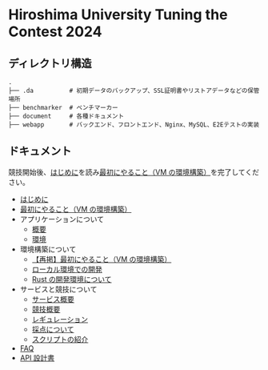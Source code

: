 # Hiroshima University Tuning the Contest 2024

## ディレクトリ構造

```
.
├── .da          # 初期データのバックアップ、SSL証明書やリストアデータなどの保管場所
├── benchmarker  # ベンチマーカー
├── document     # 各種ドキュメント
├── webapp       # バックエンド、フロントエンド、Nginx、MySQL、E2Eテストの実装
```

## ドキュメント

競技開始後、[はじめに](./md/start/01_Scenario.md)を読み[最初にやること（VM の環境構築）](./md/setup/01_Start.md)を完了してください。

- [はじめに](./md/start/01_Scenario.md)
- [最初にやること（VM の環境構築）](./md/setup/01_Start.md)
- アプリケーションについて
  - [概要](./md/app/01_Service.md)
  - [環境](./md/app/02_Environment.md)
- 環境構築について
  - [【再掲】最初にやること（VM の環境構築）](./md/setup/01_Start.md)
  - [ローカル環境での開発](./md/setup/02_Local.md)
  - [Rust の開発環境について](./md/setup/03_Rust.md)
- サービスと競技について
  - [サービス概要](./md/app/01_Service.md)
  - [競技概要](./md/rules/01_Contest.md)
  - [レギュレーション](./md/rules/02_Regulation.md)
  - [採点について](./md/rules/03_Scoring.md)
  - [スクリプトの紹介](./md/app/03_Scripts.md)
- [FAQ](./md/01_FAQ.md)
- [API 設計書](./api-specs/openapi.yaml)

<!-- このディレクトリに含まれる画像の利用条件は、Adobe Stock サービスの規約に準じます。
詳細は以下のページをご参照ください。
https://stock.adobe.com/jp/license-terms -->
